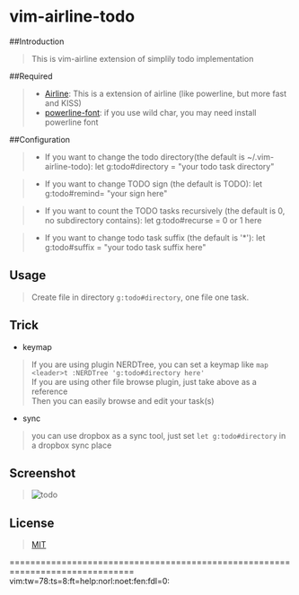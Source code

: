 vim-airline-todo
==================
  
##Introduction
> This is vim-airline extension of simplily todo implementation
  
##Required
> * [Airline](https://github.com/bling/vim-airline): This is a extension of airline (like powerline, but more fast and KISS)
> * [powerline-font](https://github.com/Lokaltog/powerline-fonts): if you use wild char, you may need install powerline font  

##Configuration
> * If you want to change the todo directory(the default is ~/.vim-airline-todo):
> let g:todo#directory = "your todo task directory"
  
> * If you want to change TODO sign (the default is TODO):
> let g:todo#remind= "your sign here"
  
> * If you want to count the TODO tasks recursively (the default is 0, no subdirectory contains):
> let g:todo#recurse = 0 or 1 here
  
> * If you want to change todo task suffix (the default is '*'):
> let g:todo#suffix = "your todo task suffix here" 
  

## Usage
> Create file in directory `g:todo#directory`, one file one task.  

## Trick
* keymap
> If you are using plugin NERDTree, you can set a keymap like ```map <leader>t :NERDTree 'g:todo#directory here'```   
> If you are using other file browse plugin, just take above as a reference  
> Then you can easily browse and edit your task(s)  

* sync
> you can use dropbox as a sync tool, just set ```let g:todo#directory``` in a dropbox sync place

## Screenshot
> ![todo](https://raw.github.com/Zuckonit/vim-airline-todo/master/.screenshots/screenshot.png)

## License
> [MIT](https://raw.github.com/Zuckonit/vim-airline-todo/master/LICENSE)

==============================================================================
vim:tw=78:ts=8:ft=help:norl:noet:fen:fdl=0:
